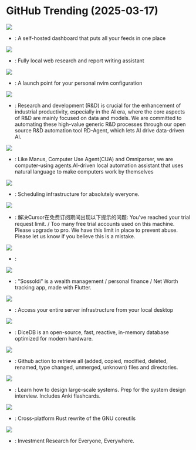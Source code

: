 # GitHub Trending (2025-03-17)

![](https://img.shields.io/badge/Go-New%202-green?style=flat-square&logo=appveyor)
- [](https://github.comundefined): A self-hosted dashboard that puts all your feeds in one place

![](https://img.shields.io/badge/Python-New%20464-green?style=flat-square&logo=appveyor)
- [](https://github.comundefined): Fully local web research and report writing assistant

![](https://img.shields.io/badge/Lua-New%20109-green?style=flat-square&logo=appveyor)
- [](https://github.comundefined): A launch point for your personal nvim configuration

![](https://img.shields.io/badge/Python-New%20178-green?style=flat-square&logo=appveyor)
- [](https://github.comundefined): Research and development (R&D) is crucial for the enhancement of industrial productivity, especially in the AI era, where the core aspects of R&D are mainly focused on data and models. We are committed to automating these high-value generic R&D processes through our open source R&D automation tool RD-Agent, which lets AI drive data-driven AI.

![](https://img.shields.io/badge/Python-New%20103-green?style=flat-square&logo=appveyor)
- [](https://github.comundefined): Like Manus, Computer Use Agent(CUA) and Omniparser, we are computer-using agents.AI-driven local automation assistant that uses natural language to make computers work by themselves

![](https://img.shields.io/badge/TypeScript-New%20383-green?style=flat-square&logo=appveyor)
- [](https://github.comundefined): Scheduling infrastructure for absolutely everyone.

![](https://img.shields.io/badge/Shell-New%20415-green?style=flat-square&logo=appveyor)
- [](https://github.comundefined): 解决Cursor在免费订阅期间出现以下提示的问题: You've reached your trial request limit. / Too many free trial accounts used on this machine. Please upgrade to pro. We have this limit in place to prevent abuse. Please let us know if you believe this is a mistake.

![](https://img.shields.io/badge/Jupyter%20Notebook-New%20319-green?style=flat-square&logo=appveyor)
- [](https://github.comundefined): 

![](https://img.shields.io/badge/Dart-New%20256-green?style=flat-square&logo=appveyor)
- [](https://github.comundefined): "Sossoldi" is a wealth management / personal finance / Net Worth tracking app, made with Flutter.

![](https://img.shields.io/badge/Java-New%20667-green?style=flat-square&logo=appveyor)
- [](https://github.comundefined): Access your entire server infrastructure from your local desktop

![](https://img.shields.io/badge/Go-New%20173-green?style=flat-square&logo=appveyor)
- [](https://github.comundefined): DiceDB is an open-source, fast, reactive, in-memory database optimized for modern hardware.

![](https://img.shields.io/badge/TypeScript-New%20132-green?style=flat-square&logo=appveyor)
- [](https://github.comundefined): Github action to retrieve all (added, copied, modified, deleted, renamed, type changed, unmerged, unknown) files and directories.

![](https://img.shields.io/badge/Python-New%20530-green?style=flat-square&logo=appveyor)
- [](https://github.comundefined): Learn how to design large-scale systems. Prep for the system design interview. Includes Anki flashcards.

![](https://img.shields.io/badge/Rust-New%20223-green?style=flat-square&logo=appveyor)
- [](https://github.comundefined): Cross-platform Rust rewrite of the GNU coreutils

![](https://img.shields.io/badge/Python-New%20166-green?style=flat-square&logo=appveyor)
- [](https://github.comundefined): Investment Research for Everyone, Everywhere.

